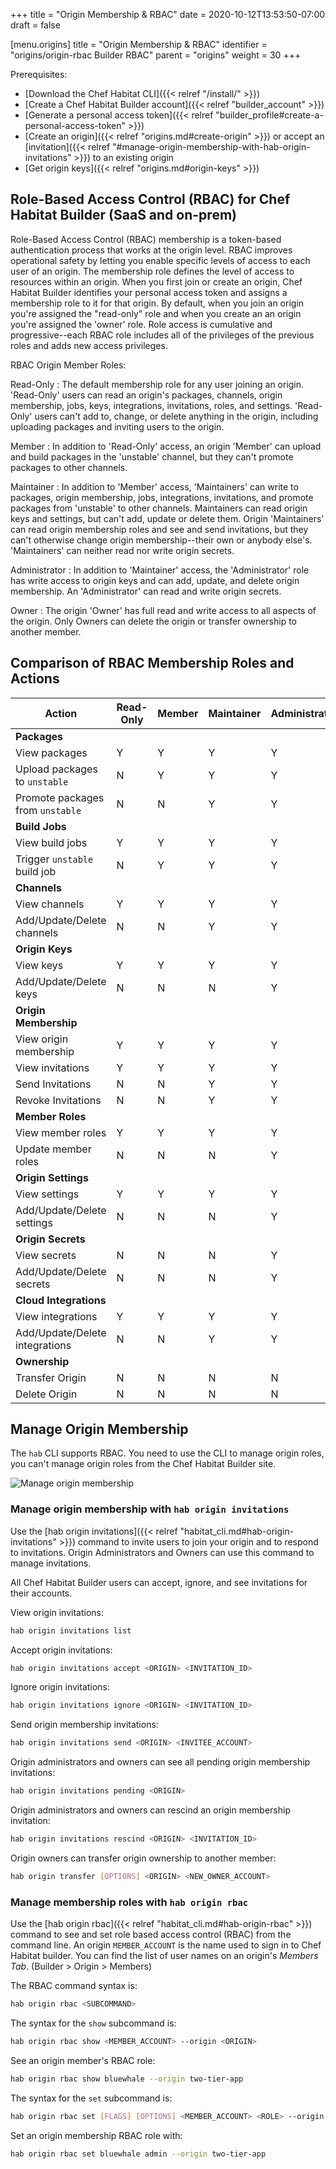 +++
title = "Origin Membership & RBAC"
date = 2020-10-12T13:53:50-07:00
draft = false


[menu.origins]
    title = "Origin Membership & RBAC"
    identifier = "origins/origin-rbac Builder RBAC"
    parent = "origins"
    weight = 30
+++

Prerequisites:

- [Download the Chef Habitat CLI]({{< relref "/install/" >}})
- [Create a Chef Habitat Builder account]({{< relref "builder_account" >}})
- [Generate a personal access token]({{< relref "builder_profile#create-a-personal-access-token" >}})
- [Create an origin]({{< relref "origins.md#create-origin" >}}) or accept an [invitation]({{< relref "#manage-origin-membership-with-hab-origin-invitations" >}}) to an existing origin
- [Get origin keys]({{< relref "origins.md#origin-keys" >}})

## Role-Based Access Control (RBAC) for Chef Habitat Builder (SaaS and on-prem)

Role-Based Access Control (RBAC) membership is a token-based authentication process that works at the origin level. RBAC improves operational safety by letting you enable specific levels of access to each user of an origin. The membership role defines the level of access to resources within an origin. When you first join or create an origin, Chef Habitat Builder identifies your personal access token and assigns a membership role to it for that origin. By default, when you join an origin you're assigned the "read-only" role and when you create an an origin you're assigned the 'owner' role. Role access is cumulative and progressive--each RBAC role includes all of the privileges of the previous roles and adds new access privileges.

RBAC Origin Member Roles:

Read-Only
: The default membership role for any user joining an origin. 'Read-Only' users can read an origin's packages, channels, origin membership, jobs, keys, integrations, invitations, roles, and settings. 'Read-Only' users can't add to, change, or delete anything in the origin, including uploading packages and inviting users to the origin.

Member
: In addition to 'Read-Only' access, an origin 'Member' can upload and build packages in the 'unstable' channel, but they can't promote packages to other channels.

Maintainer
: In addition to 'Member' access, 'Maintainers' can write to packages, origin membership, jobs, integrations, invitations, and promote packages from 'unstable' to other channels. Maintainers can read origin keys and settings, but can't add, update or delete them. Origin 'Maintainers' can read origin membership roles and see and send invitations, but they can't otherwise change origin membership--their own or anybody else's. 'Maintainers' can neither read nor write origin secrets.

Administrator
: In addition to 'Maintainer' access, the 'Administrator' role has write access to origin keys and can add, update, and delete origin membership. An 'Administrator' can read and write origin secrets.

Owner
: The origin 'Owner' has full read and write access to all aspects of the origin. Only Owners can delete the origin or transfer ownership to another member.

## Comparison of RBAC Membership Roles and Actions

| Action | Read-Only | Member | Maintainer | Administrator | Owner |
|---------|-------|-------|-------|-------|-------|
| **Packages** |
| View packages | Y | Y | Y | Y | Y |
| Upload packages to `unstable` | N | Y | Y | Y | Y |
| Promote packages from `unstable` | N | N | Y | Y | Y |
| **Build Jobs** |
| View build jobs | Y | Y | Y | Y | Y |
| Trigger `unstable` build job | N | Y | Y | Y | Y |
| **Channels** |
| View channels | Y | Y | Y | Y | Y |
| Add/Update/Delete channels | N | N | Y | Y | Y |
| **Origin Keys** |
| View keys | Y | Y | Y | Y | Y |
| Add/Update/Delete keys | N | N | N | Y | Y |
| **Origin Membership** |
| View origin membership | Y | Y | Y | Y | Y |
| View invitations | Y | Y | Y | Y | Y |
| Send Invitations | N | N | Y | Y | Y |
| Revoke Invitations | N | N | Y | Y | Y |
| **Member Roles** |
| View member roles | Y | Y | Y | Y | Y |
| Update member roles | N | N | N | Y | Y |
| **Origin Settings** |
| View settings | Y | Y | Y | Y | Y |
| Add/Update/Delete settings | N | N | N | Y | Y |
| **Origin Secrets** |
| View secrets | N | N | N | Y | Y |
| Add/Update/Delete secrets | N | N | N | Y | Y |
| **Cloud Integrations** |
| View integrations | Y | Y | Y | Y | Y |
| Add/Update/Delete integrations | N | N | Y | Y | Y |
| **Ownership** |
| Transfer Origin | N | N | N | N | Y |
| Delete Origin | N | N | N | N | Y |

## Manage Origin Membership

The `hab` CLI supports RBAC. You need to use the CLI to manage origin roles, you can't manage origin roles from the Chef Habitat Builder site.

![Manage origin membership](/images/habitat/origin-members.png)

### Manage origin membership with `hab origin invitations`

Use the [hab origin invitations]({{< relref "habitat_cli.md#hab-origin-invitations" >}}) command to invite users to join your origin and to respond to invitations. Origin Administrators and Owners can use this command to manage invitations.

All Chef Habitat Builder users can accept, ignore, and see invitations for their accounts.

View origin invitations:

```bash
hab origin invitations list
```

Accept origin invitations:

```bash
hab origin invitations accept <ORIGIN> <INVITATION_ID>
```

Ignore origin invitations:

```bash
hab origin invitations ignore <ORIGIN> <INVITATION_ID>
```

Send origin membership invitations:

```bash
hab origin invitations send <ORIGIN> <INVITEE_ACCOUNT>
```

Origin administrators and owners can see all pending origin membership invitations:

```bash
hab origin invitations pending <ORIGIN>
```

Origin administrators and owners can rescind an origin membership invitation:

```bash
hab origin invitations rescind <ORIGIN> <INVITATION_ID>
```

Origin owners can transfer origin ownership to another member:

```bash
hab origin transfer [OPTIONS] <ORIGIN> <NEW_OWNER_ACCOUNT>
```

### Manage membership roles with `hab origin rbac`

Use the [hab origin rbac]({{< relref "habitat_cli.md#hab-origin-rbac" >}}) command to see and set role based access control (RBAC) from the command line.
An origin `MEMBER_ACCOUNT` is the name used to sign in to Chef Habitat builder. You can find the list of user names on an origin's _Members Tab_. (Builder > Origin > Members)

The RBAC command syntax is:

```bash
hab origin rbac <SUBCOMMAND>
```

The syntax for the `show` subcommand is:

```bash
hab origin rbac show <MEMBER_ACCOUNT> --origin <ORIGIN>
```

See an origin member's RBAC role:

```bash
hab origin rbac show bluewhale --origin two-tier-app
```

The syntax for the `set` subcommand is:

```bash
hab origin rbac set [FLAGS] [OPTIONS] <MEMBER_ACCOUNT> <ROLE> --origin <ORIGIN>
```

Set an origin membership RBAC role with:

```bash
hab origin rbac set bluewhale admin --origin two-tier-app
```
